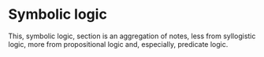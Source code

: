 # Symbolic logic

This, symbolic logic, section is an aggregation of notes, less from syllogistic logic, more from propositional logic and, especially, predicate logic.
